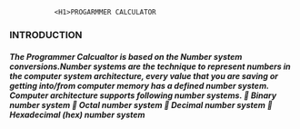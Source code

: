                <H1>PROGARMMER CALCULATOR
  
  <h3> INTRODUCTION
  
 <H5>The Programmer Calcualtor is based on the Number system conversions.Number systems are the technique to represent numbers in the computer system architecture, 
every value that you are saving or getting into/from computer memory has a defined number 
system.
Computer architecture supports following number systems. 
 Binary number system
 Octal number system
 Decimal number system
 Hexadecimal (hex) number system
